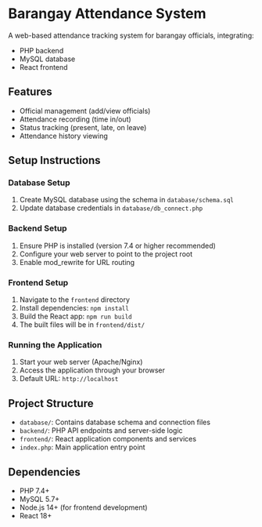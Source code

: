 # Barangay Attendance System

A web-based attendance tracking system for barangay officials, integrating:
- PHP backend
- MySQL database
- React frontend

## Features
- Official management (add/view officials)
- Attendance recording (time in/out)
- Status tracking (present, late, on leave)
- Attendance history viewing

## Setup Instructions

### Database Setup
1. Create MySQL database using the schema in `database/schema.sql`
2. Update database credentials in `database/db_connect.php`

### Backend Setup
1. Ensure PHP is installed (version 7.4 or higher recommended)
2. Configure your web server to point to the project root
3. Enable mod_rewrite for URL routing

### Frontend Setup
1. Navigate to the `frontend` directory
2. Install dependencies: `npm install`
3. Build the React app: `npm run build`
4. The built files will be in `frontend/dist/`

### Running the Application
1. Start your web server (Apache/Nginx)
2. Access the application through your browser
3. Default URL: `http://localhost`

## Project Structure
- `database/`: Contains database schema and connection files
- `backend/`: PHP API endpoints and server-side logic
- `frontend/`: React application components and services
- `index.php`: Main application entry point

## Dependencies
- PHP 7.4+
- MySQL 5.7+
- Node.js 14+ (for frontend development)
- React 18+
